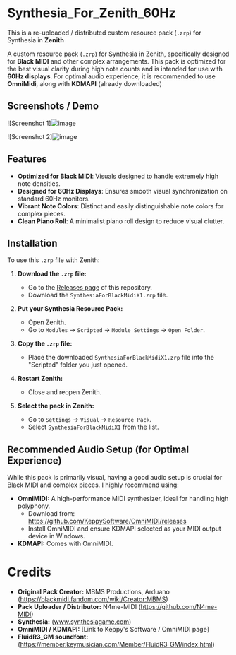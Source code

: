 # Synthesia_For_Zenith_60Hz

This is a re-uploaded / distributed custom resource pack (`.zrp`) for Synthesia in **Zenith**

A custom resource pack (`.zrp`) for Synthesia in Zenith, specifically designed for **Black MIDI** and other complex arrangements. This pack is optimized for the best visual clarity during high note counts and is intended for use with **60Hz displays**. For optimal audio experience, it is recommended to use **OmniMidi**, along with **KDMAPI** (already downloaded)

## Screenshots / Demo

![Screenshot 1]![image](https://github.com/user-attachments/assets/433cef9b-fc33-4671-82bb-1e3c628d72d8)


![Screenshot 2]![image](https://github.com/user-attachments/assets/f3970607-c061-4f37-8128-c18617143144)

## Features

* **Optimized for Black MIDI**: Visuals designed to handle extremely high note densities.
* **Designed for 60Hz Displays**: Ensures smooth visual synchronization on standard 60Hz monitors.
* **Vibrant Note Colors**: Distinct and easily distinguishable note colors for complex pieces.
* **Clean Piano Roll**: A minimalist piano roll design to reduce visual clutter.

## Installation

To use this `.zrp` file with Zenith:

1.  **Download the `.zrp` file:**
    * Go to the [Releases page](https://github.com/N4me-MIDI/Synthesia-For-Zenith-60Hz/releases) of this repository.
    * Download the `SynthesiaForBlackMidiX1.zrp` file.

2.  **Put your Synthesia Resource Pack:**
    * Open Zenith.
    * Go to `Modules` -> `Scripted` -> `Module Settings` -> `Open Folder`.
   
3.  **Copy the `.zrp` file:**
    * Place the downloaded `SynthesiaForBlackMidiX1.zrp` file into the "Scripted" folder you just opened.

4.  **Restart Zenith:**
    * Close and reopen Zenith.

5.  **Select the pack in Zenith:**
    * Go to `Settings` -> `Visual` -> `Resource Pack`.
    * Select `SynthesiaForBlackMidiX1` from the list.

## Recommended Audio Setup (for Optimal Experience)

While this pack is primarily visual, having a good audio setup is crucial for Black MIDI and complex pieces. I highly recommend using:

* **OmniMIDI:** A high-performance MIDI synthesizer, ideal for handling high polyphony.
    * Download from: https://github.com/KeppySoftware/OmniMIDI/releases
    * Install OmniMIDI and ensure KDMAPI selected as your MIDI output device in Windows.
* **KDMAPI:** Comes with OmniMIDI.

# Credits

* **Original Pack Creator:** MBMS Productions, Arduano (https://blackmidi.fandom.com/wiki/Creator:MBMS)
* **Pack Uploader / Distributor:** N4me-MIDI (https://github.com/N4me-MIDI)
* **Synthesia:** (www.synthesiagame.com)
* **OmniMIDI / KDMAPI:** [Link to Keppy's Software / OmniMIDI page]
* **FluidR3_GM soundfont:** (https://member.keymusician.com/Member/FluidR3_GM/index.html)
